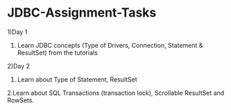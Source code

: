 # JDBC-Assignment-Tasks

1)Day 1

1. Learn JDBC concepts (Type of Drivers, Connection, Statement & ResultSet) from the tutorials


2)Day 2 
1. Learn about Type of Statement, ResultSet

2.Learn about SQL Transactions (transaction lock), Scrollable ResultSet and RowSets.
